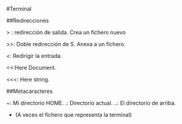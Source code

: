 #Terminal

##Redirecciones

&gt; : redirección de salida. Crea un fichero nuevo

&gt;&gt;: Doble redirección de S. Anexa a un fichero.

&lt;: Redirigir la entrada.

&lt;&lt;:Here Document.

&lt;&lt;&lt;: Here string.

##Metacaracteres

~: Mi directorio HOME.
.: Directorio actual.
..: El directorio de arriba.

- (A veces el fichero que representa la terminal)
